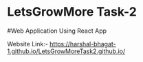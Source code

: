 # LetsGrowMore Task-2
#Web Application Using React App

Website Link:- https://harshal-bhagat-1.github.io/LetsGrowMoreTask2.github.io/
